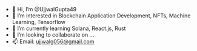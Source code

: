 - 👋 Hi, I’m @UjjwalGupta49
- 👀 I’m interested in Blockchain Application Development, NFTs, Machine Learning, Tensorflow 
- 🌱 I’m currently learning Solana, React.js, Rust
- 💞️ I’m looking to collaborate on ...
- 📫 Email: ujjwalg056@gmail.com

<!---
UjjwalGupta49/UjjwalGupta49 is a ✨ special ✨ repository because its `README.md` (this file) appears on your GitHub profile.
You can click the Preview link to take a look at your changes.
--->
